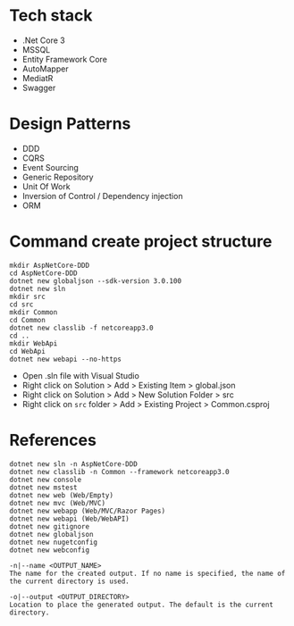 # Tech stack
- .Net Core 3
- MSSQL
- Entity Framework Core
- AutoMapper
- MediatR
- Swagger

# Design Patterns
- DDD
- CQRS
- Event Sourcing
- Generic Repository
- Unit Of Work
- Inversion of Control / Dependency injection
- ORM

# Command create project structure
```
mkdir AspNetCore-DDD
cd AspNetCore-DDD
dotnet new globaljson --sdk-version 3.0.100
dotnet new sln
mkdir src
cd src
mkdir Common
cd Common
dotnet new classlib -f netcoreapp3.0
cd ..
mkdir WebApi
cd WebApi
dotnet new webapi --no-https
```

- Open .sln file with Visual Studio
- Right click on Solution > Add > Existing Item > global.json
- Right click on Solution > Add > New Solution Folder > src
- Right click on `src` folder > Add > Existing Project > Common.csproj

# References

```
dotnet new sln -n AspNetCore-DDD
dotnet new classlib -n Common --framework netcoreapp3.0
dotnet new console
dotnet new mstest
dotnet new web (Web/Empty)
dotnet new mvc (Web/MVC)
dotnet new webapp (Web/MVC/Razor Pages)
dotnet new webapi (Web/WebAPI)
dotnet new gitignore
dotnet new globaljson
dotnet new nugetconfig
dotnet new webconfig

-n|--name <OUTPUT_NAME>
The name for the created output. If no name is specified, the name of the current directory is used.

-o|--output <OUTPUT_DIRECTORY>
Location to place the generated output. The default is the current directory.
```
